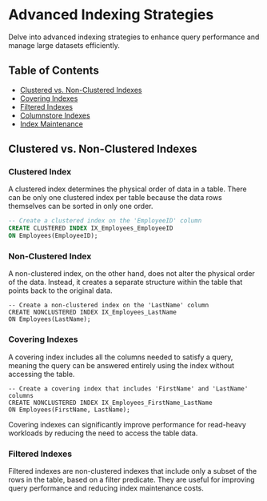 # Advanced Indexing Strategies

Delve into advanced indexing strategies to enhance query performance and manage large datasets efficiently.

## Table of Contents

- [Clustered vs. Non-Clustered Indexes](#clustered-vs-non-clustered-indexes)
- [Covering Indexes](#covering-indexes)
- [Filtered Indexes](#filtered-indexes)
- [Columnstore Indexes](#columnstore-indexes)
- [Index Maintenance](#index-maintenance)

## Clustered vs. Non-Clustered Indexes

### Clustered Index

A clustered index determines the physical order of data in a table. There can be only one clustered index per table because the data rows themselves can be sorted in only one order.

```sql
-- Create a clustered index on the 'EmployeeID' column
CREATE CLUSTERED INDEX IX_Employees_EmployeeID
ON Employees(EmployeeID);
```

### Non-Clustered Index

A non-clustered index, on the other hand, does not alter the physical order of the data. Instead, it creates a separate structure within the table that points back to the original data.

```
-- Create a non-clustered index on the 'LastName' column
CREATE NONCLUSTERED INDEX IX_Employees_LastName
ON Employees(LastName);
```

### Covering Indexes

A covering index includes all the columns needed to satisfy a query, meaning the query can be answered entirely using the index without accessing the table.

```
-- Create a covering index that includes 'FirstName' and 'LastName' columns
CREATE NONCLUSTERED INDEX IX_Employees_FirstName_LastName
ON Employees(FirstName, LastName);
```

Covering indexes can significantly improve performance for read-heavy workloads by reducing the need to access the table data.

### Filtered Indexes

Filtered indexes are non-clustered indexes that include only a subset of the rows in the table, based on a filter predicate. They are useful for improving query performance and reducing index maintenance costs.







